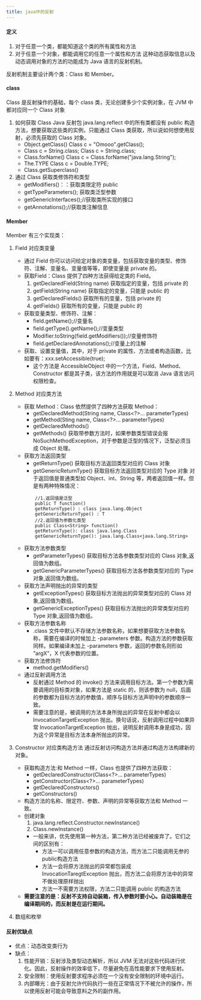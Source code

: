 ```yaml
---
title: java中的反射
---
```


#### 定义
1. 对于任意一个类，都能知道这个类的所有属性和方法
2. 对于任意一个对象，都能调用它的任意一个属性和方法
这种动态获取信息以及动态调用对象的方法的功能成为 Java 语言的反射机制。

反射机制主要设计两个类：Class 和 Member。

#### class
Class 是反射操作的基础，每个 class 类，无论创建多少个实例对象，在 JVM 中都对应同一个 Class 对象
1. 如何获取 Class
    Java 反射包 java.lang.reflect 中的所有类都没有 public 构造方法，想要获取这些类的实例，只能通过 Class 类获取，所以说如何想使用反射，必须先获取的 Class 对象。
    - Object.getClass()     Class c = "Omooo".getClass();
    - Class c = String.class;   Class c = String.class;
    - Class.forName()     Class c = Class.forName("java.lang.String");
    - The.TYPE        Class c = Double.TYPE;
    - Class.getSuperclass()
2. 通过 Class 获取类修饰符和类型
    - getModifiers()：：获取类限定符 public
    - getTypeParameters(); 获取类泛型参数
    - getGenericInterfaces();//获取类所实现的接口
    - getAnnotations();//获取类注解信息

#### Member
Member 有三个实现类：
1. Field 对应类变量
    - 通过 Field 你可以访问给定对象的类变量，包括获取变量的类型、修饰符、注解、变量名、变量值等等，即使变量是 private 的。
    - 获取Field：Class 提供了四种方法获得给定类的 Field。
        1. getDeclaredField(String name)	获取指定的变量，包括 private 的
        2. getField(String name) 获取指定的变量，只能是 public 的
        3. getDeclaredFields() 获取所有的变量，包括 private 的
        4. getFields() 获取所有的变量，只能是 public 的
    - 获取变量类型、修饰符、注解：
        - field.getName();//变量名
        - field.getType().getName();//变量类型
        - Modifier.toString(field.getModifiers());//变量修饰符
        - field.getDeclaredAnnotations();//变量上的注解
    - 获取、设置变量值，其中，对于 private 的属性、方法或者构造函数，比如要有：xxx.setAccessible(true);
        - 这个方法是 AccessibleObject 中的一个方法，Field、Method、Constructor 都是其子类，该方法的作用就是可以取消 Java 语言访问权限检查。
2. Method 对应类方法
    - 获取 Method：Class 依然提供了四种方法获取 Method：
        - getDeclaredMethod(String name, Class<?>... parameterTypes)
        - getMethod(Sting name, Class<?>... parameterTypes)
        - getDeclaredMethods()
        - getMethods()
        获取带参数方法时，如果参数类型错误会报 NoSuchMethodException，对于参数是泛型的情况下，泛型必须当成 Object 处理。
    - 获取方法返回类型
        - getReturnType() 获取目标方法返回类型对应的 Class 对象
        - getGenericReturnType() 获取目标方法返回类型对应的 Type 对象
        对于返回值是普通类型如 Object、int、String 等，两者返回值一样。但是有两种特殊情况：
        ```
            //1.返回值是泛型
            public T function()
            getReturnType() : class java.lang.Object
            getGenericReturnType() : T
            //2.返回值为参数化类型
            public Class<String> function()
            getReturnType(): class java.lang.Class
            getGenericReturnType(): java.lang.Class<java.lang.String>            
        ```
    - 获取方法参数类型
        - getParameterTypes()	获取目标方法各参数类型对应的 Class 对象,返回值为数组。
        - getGenericParameterTypes() 获取目标方法各参数类型对应的 Type 对象,返回值为数组。
    - 获取方法声明抛出的异常的类型
        - getExceptionTypes() 获取目标方法抛出的异常类型对应的 Class 对象,返回值为数组。
        - getGenericExceptionTypes() 获取目标方法抛出的异常类型对应的 Type 对象,返回值为数组。
    - 获取方法参数名称
        - .class 文件中默认不存储方法参数名称，如果想要获取方法参数名称，需要在编译的时候加上 -parameters 参数。构造方法的参数获取同样。如果编译未加上 -parameters 参数，返回的参数名则形如 ”argX“，X 代表参数的位置。
    - 获取方法修饰符
        - method.getModifiers()
    - 通过反射调用方法
        - 反射通过 Method 的 invoke() 方法来调用目标方法。第一个参数为需要调用的目标类对象，如果方法是 static 的，则该参数为 null，后面的参数都为目标方法的参数值，顺序与目标方法声明中的参数顺序一致。
        - 需要注意的是，被调用的方法本身所抛出的异常在反射中都会以 InvocationTargetException 抛出。换句话说，反射调用过程中如果异常 InvocationTargetException 抛出，说明反射调用本身是成功，因为这个异常是目标方法本身所抛出的异常。


3. Constructor 对应类构造方法
    通过反射访问构造方法并通过构造方法构建新的对象。
    - 获取构造方法:和 Method 一样，Class 也提供了四种方法获取：
        - getDeclaredConstructor(Class<?>... parameterTypes)
        - getConstructor(Class<?>... parameterTypes)
        - getDeclaredConstructors()
        - getConstructors()
    - 构造方法的名称、限定符、参数、声明的异常等获取方法和 Method 一致。
    - 创建对象
        1. java.lang.reflect.Constructor.newInstance()
        2. Class.newInstance()
        - 一般来讲，优先使用第一种方法，第二种方法已经被废弃了。它们之间的区别有：
            - 方法一可以调用任意参数的构造方法，而方法二只能调用无参的public构造方法
            - 方法一会将原方法抛出的异常都包装成 InvocationTaregtException 抛出，而方法二会将原方法中的异常不做处理原样抛出
            - 方法一不需要方法权限，方法二只能调用 public 的构造方法
    - **需要注意的是：反射不支持自动装箱，传入参数时要小心。自动装箱是在编译期间的，而反射是在运行期间。**

4. 数组和枚举

#### 反射优缺点
- 优点：动态改变类行为
- 缺点：
    1. 性能开销：反射涉及类型动态解析，所以 JVM 无法对这些代码进行优化。因此，反射操作的效率低下，尽量避免在高性能要求下使用反射。
    2. 安全限制：使用反射要求程序必须在一个没有安全限制的环境中运行。
    3. 内部曝光：由于反射允许代码执行一些在正常情况下不被允许的操作，所以使用反射可能会导致意料之外的副作用。



